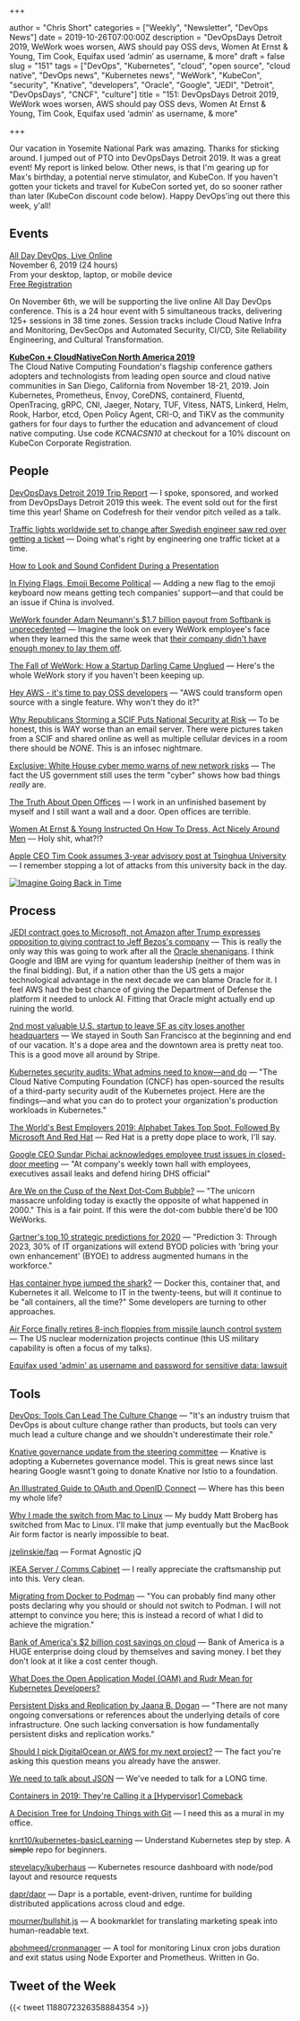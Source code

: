 +++

author = "Chris Short"
categories = ["Weekly", "Newsletter", "DevOps News"]
date = 2019-10-26T07:00:00Z
description = "DevOpsDays Detroit 2019, WeWork woes worsen, AWS should pay OSS devs, Women At Ernst & Young, Tim Cook, Equifax used ‘admin’ as username, & more"
draft = false
slug = "151"
tags = ["DevOps", "Kubernetes", "cloud", "open source", "cloud native", "DevOps news", "Kubernetes news", "WeWork", "KubeCon", "security", "Knative", "developers", "Oracle", "Google", "JEDI", "Detroit", "DevOpsDays", "CNCF", "culture"]
title = "151: DevOpsDays Detroit 2019, WeWork woes worsen, AWS should pay OSS devs, Women At Ernst & Young, Tim Cook, Equifax used ‘admin’ as username, & more"

+++

Our vacation in Yosemite National Park was amazing. Thanks for sticking around. I jumped out of PTO into DevOpsDays Detroit 2019. It was a great event! My report is linked below. Other news, is that I'm gearing up for Max's birthday, a potential nerve stimulator, and  KubeCon. If you haven't gotten your tickets and travel for KubeCon sorted yet, do so sooner rather than later (KubeCon discount code below). Happy DevOps'ing out there this week, y'all!

## Events

[All Day DevOps, Live Online](https://www.alldaydevops.com/)  
November 6, 2019 (24 hours)  
From your desktop, laptop, or mobile device  
[Free Registration](https://www.alldaydevops.com/register)

On November 6th, we will be supporting the live online All Day DevOps conference. This is a 24 hour event with 5 simultaneous tracks, delivering 125+ sessions in 38 time zones. Session tracks include Cloud Native Infra and Monitoring, DevSecOps and Automated Security, CI/CD, Site Reliability Engineering, and Cultural Transformation.

[**KubeCon + CloudNativeCon North America 2019**](https://cshort.co/kcna19)  
The Cloud Native Computing Foundation's flagship conference gathers adopters and technologists from leading open source and cloud native communities in San Diego, California from November 18-21, 2019. Join Kubernetes, Prometheus, Envoy, CoreDNS, containerd, Fluentd, OpenTracing, gRPC, CNI, Jaeger, Notary, TUF, Vitess, NATS, Linkerd, Helm, Rook, Harbor, etcd, Open Policy Agent, CRI-O, and TiKV as the community gathers for four days to further the education and advancement of cloud native computing. Use code *KCNACSN10* at checkout for a 10% discount on KubeCon Corporate Registration.

## People

[DevOpsDays Detroit 2019 Trip Report](https://chrisshort.net/devopsdays-detroit-2019-trip-report/) — I spoke, sponsored, and worked from DevOpsDays Detroit 2019 this week. The event sold out for the first time this year! Shame on Codefresh for their vendor pitch veiled as a talk.

[Traffic lights worldwide set to change after Swedish engineer saw red over getting a ticket](https://www.theregister.co.uk/2019/10/21/traffic_lights_changed/) — Doing what's right by engineering one traffic ticket at a time.

[How to Look and Sound Confident During a Presentation](https://hbr.org/2019/10/how-to-look-and-sound-confident-during-a-presentation)

[In Flying Flags, Emoji Become Political](https://www.wired.com/story/flag-emoji-politics-tibet-china/) — Adding a new flag to the emoji keyboard now means getting tech companies' support—and that could be an issue if China is involved.

[WeWork founder Adam Neumann's $1.7 billion payout from Softbank is unprecedented](https://www.vox.com/recode/2019/10/22/20927188/wework-adam-neumann-payout-softbank-layoffs) — Imagine the look on every WeWork employee's face when they learned this the same week that [their company didn't have enough money to lay them off](https://www.businessinsider.com/wework-reportedly-delayed-layoffs-because-its-short-on-cash-2019-10).

[The Fall of WeWork: How a Startup Darling Came Unglued](https://www.wsj.com/articles/the-fall-of-wework-how-a-startup-darling-came-unglued-11571946003) — Here's the whole WeWork story if you haven't been keeping up.

[Hey AWS - it's time to pay OSS developers](https://forrestbrazeal.com/2019/10/23/hey-aws---its-time-to-pay-oss-developers/) — "AWS could transform open source with a single feature. Why won't they do it?"

[Why Republicans Storming a SCIF Puts National Security at Risk](https://www.wired.com/story/republicans-storm-scif-national-security-nightmare/) — To be honest, this is WAY worse than an email server. There were pictures taken from a SCIF and shared online as well as multiple cellular devices in a room there should be *NONE*. This is an infosec nightmare.

[Exclusive: White House cyber memo warns of new network risks](https://www.axios.com/scoop-cyber-memo-warns-of-new-risks-to-white-house-network-9aa19c6c-77a3-485b-919b-1dd9bd691514.html) — The fact the US government still uses the term "cyber" shows how bad things *really* are.

[The Truth About Open Offices](https://hbr.org/2019/11/the-truth-about-open-offices) — I work in an unfinished basement by myself and I still want a wall and a door. Open offices are terrible.

[Women At Ernst & Young Instructed On How To Dress, Act Nicely Around Men](https://www.huffpost.com/entry/women-ernst-young-how-to-dress-act-around-men_n_5da721eee4b002e33e78606a) — Holy shit, what?!?

[Apple CEO Tim Cook assumes 3-year advisory post at Tsinghua University](https://technode.com/2019/10/23/apple-ceo-tim-cook-assumes-3-year-advisory-post-at-tsinghua-university/) — I remember stopping a lot of attacks from this university back in the day.

[![Imagine Going Back in Time](https://imgs.xkcd.com/comics/imagine_going_back_in_time.png)](https://xkcd.com/2220/)

## Process

[JEDI contract goes to Microsoft, not Amazon after Trump expresses opposition to giving contract to Jeff Bezos's company](https://www.washingtonpost.com/business/2019/10/25/pentagon-awards-controversial-billion-cloud-computing-deal-microsoft-spurning-amazon/) — This is really the only way this was going to work after all the [Oracle shenanigans](https://chrisshort.net/use-the-force-larry-oracle-playing-politics-with-nations-defense/). I think Google and IBM are vying for quantum leadership (neither of them was in the final bidding). But, if a nation other than the US gets a major technological advantage in the next decade we can blame Oracle for it. I feel AWS had the best chance of giving the Department of Defense the platform it needed to unlock AI. Fitting that Oracle might actually end up ruining the world.

[2nd most valuable U.S. startup to leave SF as city loses another headquarters](https://www.sfchronicle.com/business/article/2nd-most-valuable-U-S-startup-to-leave-SF-as-14558067.php) — We stayed in South San Francisco at the beginning and end of our vacation. It's a dope area and the downtown area is pretty neat too. This is a good move all around by Stripe.

[Kubernetes security audits: What admins need to know—and do](https://techbeacon.com/enterprise-it/kubernetes-security-audits-what-admins-need-know-do) — "The Cloud Native Computing Foundation (CNCF) has open-sourced the results of a third-party security audit of the Kubernetes project. Here are the findings—and what you can do to protect your organization's production workloads in Kubernetes."

[The World's Best Employers 2019: Alphabet Takes Top Spot, Followed By Microsoft And Red Hat](https://www.forbes.com/sites/sarahhansen/2019/10/18/the-worlds-best-employers-2019-alphabet-takes-top-spot-followed-by-microsoft-and-red-hat/#66552c4f52ef) — Red Hat is a pretty dope place to work, I'll say.

[Google CEO Sundar Pichai acknowledges employee trust issues in closed-door meeting](https://www.washingtonpost.com/technology/2019/10/25/google-ceo-leaked-video-says-company-is-genuinely-struggling-with-employee-trust/) — "At company's weekly town hall with employees, executives assail leaks and defend hiring DHS official"

[Are We on the Cusp of the Next Dot-Com Bubble?](https://www.theatlantic.com/ideas/archive/2019/10/are-we-cusp-next-dot-com-bubble/600232/) — "The unicorn massacre unfolding today is exactly the opposite of what happened in 2000." This is a fair point. If this were the dot-com bubble there'd be 100 WeWorks.

[Gartner's top 10 strategic predictions for 2020](https://www.techrepublic.com/article/gartners-top-10-strategic-predictions-for-2020/) — "Prediction 3: Through 2023, 30% of IT organizations will extend BYOD policies with 'bring your own enhancement' (BYOE) to address augmented humans in the workforce."

[Has container hype jumped the shark?](https://www.zdnet.com/article/has-container-hype-jumped-the-shark/) — Docker this, container that, and Kubernetes it all. Welcome to IT in the twenty-teens, but will it continue to be "all containers, all the time?" Some developers are turning to other approaches.

[Air Force finally retires 8-inch floppies from missile launch control system](https://arstechnica.com/information-technology/2019/10/air-force-finally-retires-8-inch-floppies-from-missile-launch-control-system/) — The US nuclear modernization projects continue (this US military capability is often a focus of my talks).

[Equifax used 'admin' as username and password for sensitive data: lawsuit](https://finance.yahoo.com/news/equifax-password-username-admin-lawsuit-201118316.html)

## Tools

[DevOps: Tools Can Lead The Culture Change](https://redmonk.com/rstephens/2019/10/25/devops-tools-can-lead-the-culture-change/) — "It's an industry truism that DevOps is about culture change rather than products, but tools can very much lead a culture change and we shouldn't underestimate their role."

[Knative governance update from the steering committee](https://groups.google.com/forum/?utm_medium=email&utm_source=footer#!msg/knative-dev/KbrYbiF4XCs/j76PsjPNDAAJ) — Knative is adopting a Kubernetes governance model. This is great news since last hearing Google wasnt't going to donate Knative nor Istio to a foundation.

[An Illustrated Guide to OAuth and OpenID Connect](https://developer.okta.com/blog/2019/10/21/illustrated-guide-to-oauth-and-oidc) — Where has this been my whole life?

[Why I made the switch from Mac to Linux](https://opensource.com/article/19/10/why-switch-mac-linux) — My buddy Matt Broberg has switched from Mac to Linux. I'll make that jump eventually but the MacBook Air form factor is nearly impossible to beat.

[jzelinskie/faq](https://github.com/jzelinskie/faq) — Format Agnostic jQ

[IKEA Server / Comms Cabinet](https://blog.lewys.eu/?p=802) — I really appreciate the craftsmanship put into this. Very clean.

[Migrating from Docker to Podman](https://qulogic.gitlab.io/posts/2019-10-20-migrating-to-podman/) — "You can probably find many other posts declaring why you should or should not switch to Podman. I will not attempt to convince you here; this is instead a record of what I did to achieve the migration."

[Bank of America's $2 billion cost savings on cloud](https://www.businessinsider.com/bank-of-americas-350-million-internal-cloud-bet-striking-payoff-2019-10) — Bank of America is a HUGE enterprise doing cloud by themselves and saving money. I bet they don't look at it like a cost center though.

[What Does the Open Application Model (OAM) and Rudr Mean for Kubernetes Developers?](https://thenewstack.io/what-does-the-open-application-model-oam-and-rudr-mean-for-kubernetes-developers/)

[Persistent Disks and Replication by Jaana B. Dogan](https://medium.com/google-cloud/persistent-disks-and-replication-9b9412fd9565) — "There are not many ongoing conversations or references about the underlying details of core infrastructure. One such lacking conversation is how fundamentally persistent disks and replication works."

[Should I pick DigitalOcean or AWS for my next project?](https://www.lastweekinaws.com/blog/should-i-pick-digitalocean-or-aws-for-my-next-project/) — The fact you're asking this question means you already have the answer.

[We need to talk about JSON](https://juxt.pro/blog/posts/we-need-to-talk-about-json.html) — We've needed to talk for a LONG time.

[Containers in 2019: They're Calling it a [Hypervisor] Comeback](https://www.infoq.com/articles/containers-hypervisors-2019/)

[A Decision Tree for Undoing Things with Git](https://www.git-tower.com/blog/undoing-things-with-git-decisiontree/) — I need this as a mural in my office.

[knrt10/kubernetes-basicLearning](https://github.com/knrt10/kubernetes-basicLearning) — Understand Kubernetes step by step. A ~~simple~~ repo for beginners.

[stevelacy/kuberhaus](https://github.com/stevelacy/kuberhaus) — Kubernetes resource dashboard with node/pod layout and resource requests

[dapr/dapr](https://github.com/dapr/dapr) — Dapr is a portable, event-driven, runtime for building distributed applications across cloud and edge.

[mourner/bullshit.js](https://github.com/mourner/bullshit.js) — A bookmarklet for translating marketing speak into human-readable text.

[abohmeed/cronmanager](https://github.com/abohmeed/cronmanager) — A tool for monitoring Linux cron jobs duration and exit status using Node Exporter and Prometheus. Written in Go.

## Tweet of the Week

{{< tweet 1188072326358884354 >}}
